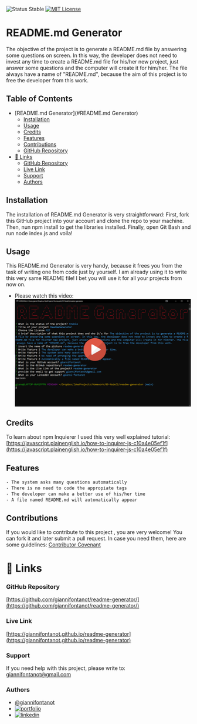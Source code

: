 
![Status Stable](https://img.shields.io/badge/Status-Stable-blue)
[![MIT License](https://img.shields.io/badge/License-MIT%20License-brightgreen)](https://github.com/tterb/atomic-design-ui/blob/master/LICENSEs)
# README.md Generator
The objective of the project is to generate a README.md file by answering some questions on screen. In this way, the developer does not need to invest any time to create a README.md file for his/her new project, just answer some questions and the computer will create it for him/her. The file always have a name of "README.md", because the aim of this project is to free the developer from this work.
## Table of Contents
- [README.md Generator](#README.md Generator)
	* [Installation](#installation)
	* [Usage](#usage)
	* [Credits](#credits)
	* [Features](#features)
	* [Contributions](#contributions)
	* [GitHub Repository](#github-repository)
- [🔗 Links](#---links)
	+ [GitHub Repository](#github-repository)
	+ [Live Link](#live-link)
	+ [Support](#support)
	+ [Authors](#authors)


## Installation
The installation of README.md Generator is very straightforward: First, fork this GitHub project into your account and clone the repo to your machine. Then, nun npm install to get the libraries installed. Finally, open Git Bash and run node index.js and voila!
## Usage
This README.md Generator is very handy, because it frees you from the task of writing one from code just by yourself. I am already using it to write this very same README file! I bet you will use it for all your projects from now on.

- Please watch this video:
[![Foo](video-readme-generator.png)](https://drive.google.com/file/d/1SIp3S8zK1PFaHRgLgnXawb8un4gA09Eg/view)
## Credits
To learn about npm Inquierer I used this very well explained tutorial: [https://javascript.plainenglish.io/how-to-inquirer-js-c10a4e05ef1f](https://javascript.plainenglish.io/how-to-inquirer-js-c10a4e05ef1f)
## Features
````````````````````````
- The system asks many questions automatically
- There is no need to code the appropiate tags
- The developer can make a better use of his/her time
- A file named README.md will automatically appear
````````````````````````
## Contributions
If you would like to contribute to this project , you are very welcome! You can fork it and later submit a pull request. 
In case you need them, here are some guidelines: [Contributor Covenant](https://www.contributor-covenant.org/)
# 🔗 Links
### GitHub Repository
[https://github.com/giannifontanot/readme-generator/](https://github.com/giannifontanot/readme-generator/)
### Live Link
[https://giannifontanot.github.io/readme-generator](https://giannifontanot.github.io/readme-generator)
### Support
If you need help with this project, please write to: [giannifontanot@gmail.com](https://mailto:giannifontanot@gmail.com)
### Authors
 - [@giannifontanot](https://www.github.com/giannifontanot)
 - [![portfolio](https://img.shields.io/badge/my_portfolio-000?style=for-the-badge&logo=ko-fi&logoColor=white)](https://giannifontanot.github.io/portfolio/)
 - [![linkedin](https://img.shields.io/badge/linkedin-0A66C2?style=for-the-badge&logo=linkedin&logoColor=white)](https://www.linkedin.com/in/gianni-fontanot/)